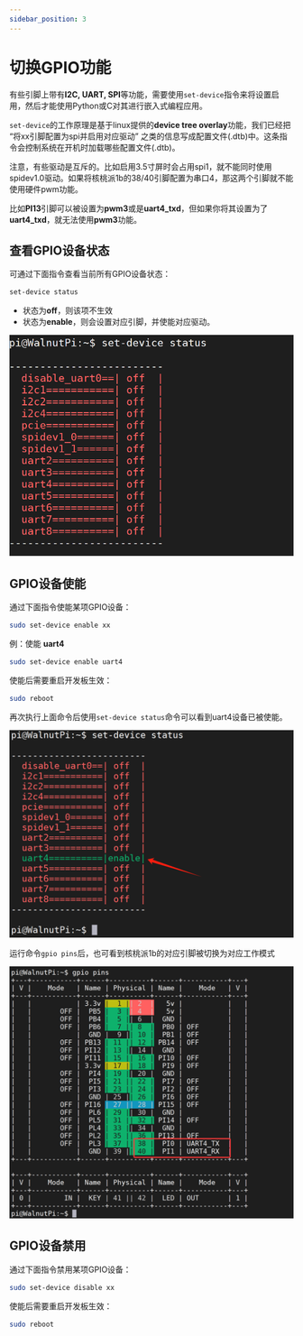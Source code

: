 ```yaml
---
sidebar_position: 3
---
```


# 切换GPIO功能

有些引脚上带有**I2C, UART, SPI**等功能，需要使用`set-device`指令来将设置启用，然后才能使用Python或C对其进行嵌入式编程应用。

`set-device`的工作原理是基于linux提供的**device tree overlay**功能，我们已经把 “将xx引脚配置为spi并启用对应驱动” 之类的信息写成配置文件(.dtb)中。这条指令会控制系统在开机时加载哪些配置文件(.dtb)。

注意，有些驱动是互斥的。比如启用3.5寸屏时会占用spi1，就不能同时使用spidev1.0驱动。如果将核桃派1b的38/40引脚配置为串口4，那这两个引脚就不能使用硬件pwm功能。

比如**PI13**引脚可以被设置为**pwm3**或是**uart4_txd**，但如果你将其设置为了**uart4_txd**，就无法使用**pwm3**功能。


## 查看GPIO设备状态

可通过下面指令查看当前所有GPIO设备状态：

```bash
set-device status
```
- 状态为**off**，则该项不生效
- 状态为**enable**，则会设置对应引脚，并使能对应驱动。

![gpio_config1](./img/gpio_config/gpio_config1.png)

## GPIO设备使能

通过下面指令使能某项GPIO设备：

```bash
sudo set-device enable xx
```

例：使能 **uart4**

```bash
sudo set-device enable uart4
```

使能后需要重启开发板生效：

```bash
sudo reboot
```

再次执行上面命令后使用`set-device status`命令可以看到uart4设备已被使能。

![gpio_config2](./img/gpio_config/gpio_config2.png)

运行命令`gpio pins`后，也可看到核桃派1b的对应引脚被切换为对应工作模式

![gpio_pins_uart4](./img/gpio_config/gpio_pins_uart4.png)


## GPIO设备禁用

通过下面指令禁用某项GPIO设备：

```bash
sudo set-device disable xx
```

使能后需要重启开发板生效：

```bash
sudo reboot
```